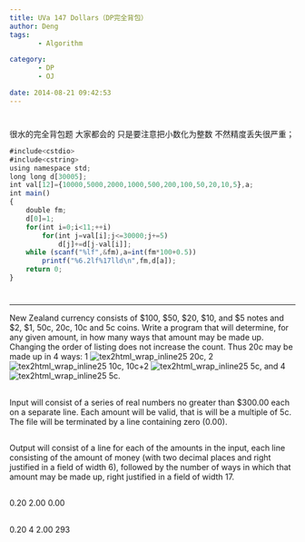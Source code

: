 ```yaml
---
title: UVa 147 Dollars（DP完全背包）
author: Deng
tags: 
       - Algorithm

category: 
       - DP
       - OJ

date: 2014-08-21 09:42:53
---
```

#

很水的完全背包题 大家都会的 只是要注意把小数化为整数 不然精度丢失很严重；

```js 
#include<cstdio>
#include<cstring>
using namespace std;
long long d[30005];
int val[12]={10000,5000,2000,1000,500,200,100,50,20,10,5},a;
int main()
{
    double fm;
    d[0]=1;
    for(int i=0;i<11;++i)
        for(int j=val[i];j<=30000;j+=5)
            d[j]+=d[j-val[i]];
    while (scanf("%lf",&fm),a=int(fm*100+0.5))
        printf("%6.2lf%17lld\n",fm,d[a]);
    return 0;
}
```

#

****

New Zealand currency consists of $100, $50, $20, $10, and $5 notes and $2, $1, 50c, 20c, 10c and 5c coins. Write a program that will determine, for any given amount, in how many ways that amount may be made up. Changing the order of listing does not increase the count. Thus 20c may be made up in 4 ways: 1 ![tex2html_wrap_inline25](../images/dge.org-external-1-147img1.gif.png) 20c, 2 ![tex2html_wrap_inline25](../images/dge.org-external-1-147img1.gif.png) 10c, 10c+2 ![tex2html_wrap_inline25](../images/dge.org-external-1-147img1.gif.png) 5c, and 4 ![tex2html_wrap_inline25](../images/dge.org-external-1-147img1.gif.png) 5c.

##

Input will consist of a series of real numbers no greater than $300.00 each on a separate line. Each amount will be valid, that is will be a multiple of 5c. The file will be terminated by a line containing zero (0.00).

##

Output will consist of a line for each of the amounts in the input, each line consisting of the amount of money (with two decimal places and right justified in a field of width 6), followed by the number of ways in which that amount may be made up, right justified in a field of width 17.

##

0.20 2.00 0.00

##

0.20 4 2.00 293

﻿﻿